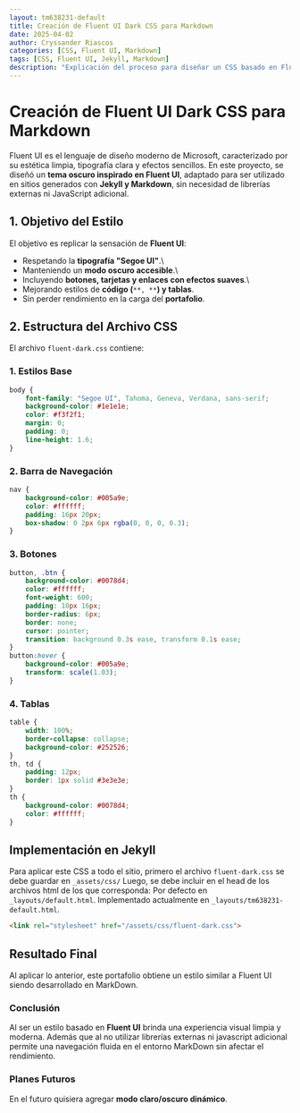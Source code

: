 ```yaml
---
layout: tm638231-default
title: Creación de Fluent UI Dark CSS para Markdown
date: 2025-04-02
author: Cryssander Riascos
categories: [CSS, Fluent UI, Markdown]
tags: [CSS, Fluent UI, Jekyll, Markdown]
description: "Explicación del proceso para diseñar un CSS basado en Fluent UI en modo oscuro."
---
```


# Creación de Fluent UI Dark CSS para Markdown

Fluent UI es el lenguaje de diseño moderno de Microsoft, caracterizado por su estética limpia, tipografía clara y efectos sencillos.
En este proyecto, se diseñó un **tema oscuro inspirado en Fluent UI**, adaptado para ser utilizado en sitios generados con **Jekyll y Markdown**, sin necesidad de librerías externas ni JavaScript adicional.

## 1. Objetivo del Estilo
El objetivo es replicar la sensación de **Fluent UI**:
- Respetando la **tipografía "Segoe UI"**.\
- Manteniendo un **modo oscuro accesible**.\
- Incluyendo **botones, tarjetas y enlaces con efectos suaves**.\
- Mejorando estilos de **código (**`**, **`**) y tablas**.
- Sin perder rendimiento en la carga del **portafolio**.

## 2. Estructura del Archivo CSS
El archivo `fluent-dark.css` contiene:
### **1. Estilos Base**
```css
body {
    font-family: "Segoe UI", Tahoma, Geneva, Verdana, sans-serif;
    background-color: #1e1e1e;
    color: #f3f2f1;
    margin: 0;
    padding: 0;
    line-height: 1.6;
}
```
### **2. Barra de Navegación**
```css
nav {
    background-color: #005a9e;
    color: #ffffff;
    padding: 16px 20px;
    box-shadow: 0 2px 6px rgba(0, 0, 0, 0.3);
}
```
### **3. Botones**
```css
button, .btn {
    background-color: #0078d4;
    color: #ffffff;
    font-weight: 600;
    padding: 10px 16px;
    border-radius: 6px;
    border: none;
    cursor: pointer;
    transition: background 0.3s ease, transform 0.1s ease;
}
button:hover {
    background-color: #005a9e;
    transform: scale(1.03);
}
```
### **4. Tablas**
```css
table {
    width: 100%;
    border-collapse: collapse;
    background-color: #252526;
}
th, td {
    padding: 12px;
    border: 1px solid #3e3e3e;
}
th {
    background-color: #0078d4;
    color: #ffffff;
}
```

## Implementación en Jekyll
Para aplicar este CSS a todo el sitio, primero el archivo `fluent-dark.css` se debe guardar en `_assets/css/`
Luego, se debe incluir en el head de los archivos html de los que corresponda:
Por defecto en `_layouts/default.html`.
Implementado actualmente en `_layouts/tm638231-default.html`.
```html
<link rel="stylesheet" href="/assets/css/fluent-dark.css">
```
## Resultado Final
Al aplicar lo anterior, este portafolio obtiene un estilo similar a Fluent UI siendo desarrollado en MarkDown.
### **Conclusión**
Al ser un estilo basado en **Fluent UI** brinda una experiencia visual limpia y moderna. Además que al no utilizar librerías externas ni javascript adicional permite una navegación fluida en el entorno MarkDown sin afectar el rendimiento.
### **Planes Futuros**
En el futuro quisiera agregar **modo claro/oscuro dinámico**.
